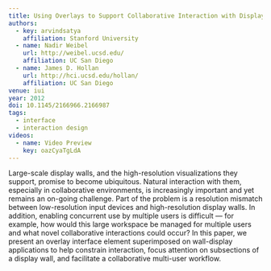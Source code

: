 ```yaml
---
title: Using Overlays to Support Collaborative Interaction with Display Walls
authors:
  - key: arvindsatya
    affiliation: Stanford University
  - name: Nadir Weibel
    url: http://weibel.ucsd.edu/
    affiliation: UC San Diego
  - name: James D. Hollan
    url: http://hci.ucsd.edu/hollan/
    affiliation: UC San Diego
venue: iui
year: 2012
doi: 10.1145/2166966.2166987
tags:
  - interface
  - interaction design
videos:
  - name: Video Preview
    key: oazCyaTgLdA
---
```

Large-scale display walls, and the high-resolution visualizations they support, promise to become ubiquitous. Natural interaction with them, especially in collaborative environments, is increasingly important and yet remains an on-going challenge. Part of the problem is a resolution mismatch between low-resolution input devices and high-resolution display walls. In addition, enabling concurrent use by multiple users is difficult — for example, how would this large workspace be managed for multiple users and what novel collaborative interactions could occur? In this paper, we present an overlay interface element superimposed on wall-display applications to help constrain interaction, focus attention on subsections of a display wall, and facilitate a collaborative multi-user workflow.
